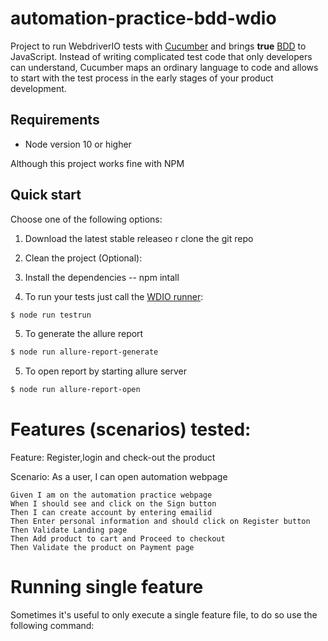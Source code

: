 automation-practice-bdd-wdio
====================

Project to run WebdriverIO tests with [Cucumber](https://cucumber.io/) and brings **true** [BDD](http://en.wikipedia.org/wiki/Behavior-driven_development) to JavaScript. Instead of writing complicated test code that only developers can understand, Cucumber maps an ordinary language to code and allows to start with the test process in the early stages of your product development.

## Requirements

- Node version 10 or higher


Although this project works fine with NPM 

## Quick start

Choose one of the following options:

1. Download the latest stable releaseo r clone the git repo

2. Clean the project (Optional):


3. Install the dependencies 
  -- npm intall

4. To run your tests just call the [WDIO runner](http://webdriver.io/guide/testrunner/gettingstarted.html):

```bash
$ node run testrun
```
5. To generate the allure report 


```bash
$ node run allure-report-generate
```
5. To open report by starting allure server 

```bash
$ node run allure-report-open
```
# Features (scenarios) tested:

Feature: Register,login and check-out the product

  Scenario: As a user, I can open automation webpage 

    Given I am on the automation practice webpage
    When I should see and click on the Sign button
    Then I can create account by entering emailid
    Then Enter personal information and should click on Register button
    Then Validate Landing page
    Then Add product to cart and Proceed to checkout
    Then Validate the product on Payment page 


# Running single feature
Sometimes it's useful to only execute a single feature file, to do so use the following command:




